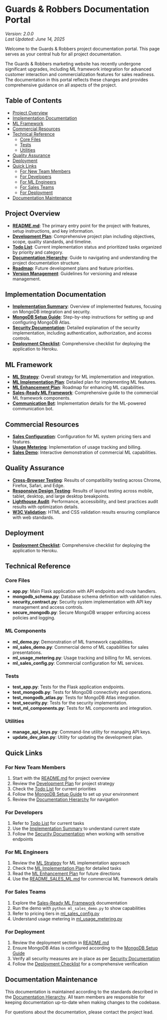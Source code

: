 # Guards & Robbers Documentation Portal

*Version: 2.0.0*  
*Last Updated: June 14, 2025*

Welcome to the Guards & Robbers project documentation portal. This page serves as your central hub for all project documentation.

The Guards & Robbers marketing website has recently undergone significant upgrades, including ML framework integration for advanced customer interaction and commercialization features for sales readiness. The documentation in this portal reflects these changes and provides comprehensive guidance on all aspects of the project.

## Table of Contents

- [Project Overview](#project-overview)
- [Implementation Documentation](#implementation-documentation)
- [ML Framework](#ml-framework)
- [Commercial Resources](#commercial-resources)
- [Technical Reference](#technical-reference)
  - [Core Files](#core-files)
  - [Tests](#tests)
  - [Utilities](#utilities)
- [Quality Assurance](#quality-assurance)
- [Deployment](#deployment)
- [Quick Links](#quick-links)
  - [For New Team Members](#for-new-team-members)
  - [For Developers](#for-developers)
  - [For ML Engineers](#for-ml-engineers)
  - [For Sales Teams](#for-sales-teams)
  - [For Deployment](#for-deployment)
- [Documentation Maintenance](#documentation-maintenance)

## Project Overview

- [**README.md**](README.md): The primary entry point for the project with features, setup instructions, and key information.
- [**Development Plan**](dev_plan.md): Comprehensive project plan including objectives, scope, quality standards, and timeline.
- [**Todo List**](todo.md): Current implementation status and prioritized tasks organized by priority and category.
- [**Documentation Hierarchy**](documentation_hierarchy.md): Guide to navigating and understanding the project documentation structure.
- [**Roadmap**](roadmap.md): Future development plans and feature priorities.
- [**Version Management**](version_management.md): Guidelines for versioning and release management.

## Implementation Documentation

- [**Implementation Summary**](implementation_summary.md): Overview of implemented features, focusing on MongoDB integration and security.
- [**MongoDB Setup Guide**](mongodb_setup_guide.md): Step-by-step instructions for setting up and configuring MongoDB Atlas.
- [**Security Documentation**](security_documentation.md): Detailed explanation of the security implementation, including authentication, authorization, and access controls.
- [**Deployment Checklist**](deployment_checklist.md): Comprehensive checklist for deploying the application to Heroku.

## ML Framework

- [**ML Strategy**](ml_strategy.md): Overall strategy for ML implementation and integration.
- [**ML Implementation Plan**](ml_implementation_plan.md): Detailed plan for implementing ML features.
- [**ML Enhancement Plan**](ml_enhancement_plan.md): Roadmap for enhancing ML capabilities.
- [**Sales-Ready ML Framework**](README_SALES_ML.md): Comprehensive guide to the commercial ML framework components.
- [**Communication Bot**](communication_bot.md): Implementation details for the ML-powered communication bot.

## Commercial Resources

- [**Sales Configuration**](ml_sales_config.py): Configuration for ML system pricing tiers and features.
- [**Usage Metering**](ml_usage_metering.py): Implementation of usage tracking and billing.
- [**Sales Demo**](ml_sales_demo.py): Interactive demonstration of commercial ML capabilities.

## Quality Assurance

- [**Cross-Browser Testing**](cross_browser_testing.md): Results of compatibility testing across Chrome, Firefox, Safari, and Edge.
- [**Responsive Design Testing**](responsive_design_testing.md): Results of layout testing across mobile, tablet, desktop, and large desktop breakpoints.
- [**Lighthouse Audit**](lighthouse_audit.md): Performance, accessibility, and best practices audit results with optimization details.
- [**W3C Validation**](w3c_validation.md): HTML and CSS validation results ensuring compliance with web standards.

## Deployment

- [**Deployment Checklist**](deployment_checklist.md): Comprehensive checklist for deploying the application to Heroku.

## Technical Reference

### Core Files

- **app.py**: Main Flask application with API endpoints and route handlers.
- **mongodb_schema.py**: Database schema definition with validation rules.
- **security_contract.py**: Security system implementation with API key management and access controls.
- **secure_mongodb.py**: Secure MongoDB wrapper enforcing access policies and logging.

### ML Components

- **ml_demo.py**: Demonstration of ML framework capabilities.
- **ml_sales_demo.py**: Commercial demo of ML capabilities for sales presentations.
- **ml_usage_metering.py**: Usage tracking and billing for ML services.
- **ml_sales_config.py**: Commercial configuration for ML services.

### Tests

- **test_app.py**: Tests for the Flask application endpoints.
- **test_mongodb.py**: Tests for MongoDB connectivity and operations.
- **test_mongodb_atlas.py**: Tests for MongoDB Atlas integration.
- **test_security.py**: Tests for the security implementation.
- **test_ml_components.py**: Tests for ML components and integration.

### Utilities

- **manage_api_keys.py**: Command-line utility for managing API keys.
- **update_dev_plan.py**: Utility for updating the development plan.

## Quick Links

### For New Team Members

1. Start with the [README.md](README.md) for project overview
2. Review the [Development Plan](dev_plan.md) for project strategy
3. Check the [Todo List](todo.md) for current priorities
4. Follow the [MongoDB Setup Guide](mongodb_setup_guide.md) to set up your environment
5. Review the [Documentation Hierarchy](documentation_hierarchy.md) for navigation

### For Developers

1. Refer to [Todo List](todo.md) for current tasks
2. Use the [Implementation Summary](implementation_summary.md) to understand current state
3. Follow the [Security Documentation](security_documentation.md) when working with sensitive endpoints

### For ML Engineers

1. Review the [ML Strategy](ml_strategy.md) for ML implementation approach
2. Check the [ML Implementation Plan](ml_implementation_plan.md) for detailed tasks
3. Read the [ML Enhancement Plan](ml_enhancement_plan.md) for future directions
4. Use the [README_SALES_ML.md](README_SALES_ML.md) for commercial ML framework details

### For Sales Teams

1. Explore the [Sales-Ready ML Framework](README_SALES_ML.md) documentation
2. Run the demo with `python ml_sales_demo.py` to show capabilities
3. Refer to pricing tiers in [ml_sales_config.py](ml_sales_config.py)
4. Understand usage metering in [ml_usage_metering.py](ml_usage_metering.py)

### For Deployment

1. Review the deployment section in [README.md](README.md)
2. Ensure MongoDB Atlas is configured according to the [MongoDB Setup Guide](mongodb_setup_guide.md)
3. Verify all security measures are in place as per [Security Documentation](security_documentation.md)
4. Follow the [Deployment Checklist](deployment_checklist.md) for a comprehensive verification

## Documentation Maintenance

This documentation is maintained according to the standards described in the [Documentation Hierarchy](documentation_hierarchy.md). All team members are responsible for keeping documentation up-to-date when making changes to the codebase.

For questions about the documentation, please contact the project lead. 